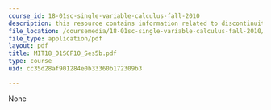 ```yaml
---
course_id: 18-01sc-single-variable-calculus-fall-2010
description: this resource contains information related to discontinuity.
file_location: /coursemedia/18-01sc-single-variable-calculus-fall-2010/cc35d28af901284e0b33360b172309b3_MIT18_01SCF10_Ses5b.pdf
file_type: application/pdf
layout: pdf
title: MIT18_01SCF10_Ses5b.pdf
type: course
uid: cc35d28af901284e0b33360b172309b3

---
```

None